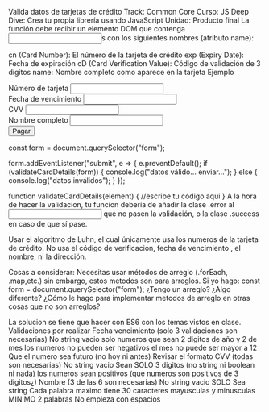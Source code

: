 ﻿Valida datos de tarjetas de crédito
Track: Common Core
Curso: JS Deep Dive: Crea tu propia librería usando JavaScript
Unidad: Producto final
La función debe recibir un elemento DOM que contenga <input>s con los siguientes nombres (atributo name):

cn (Card Number): El número de la tarjeta de crédito
exp (Expiry Date): Fecha de expiración
cD (Card Verification Value): Código de validación de 3 dígitos
name: Nombre completo como aparece en la tarjeta
Ejemplo
<form>
  <div class="form-group">
    <label for="cn">Número de tarjeta</label>
    <input id="cn" name="cn" />
  </div>
  <div class="form-group">
    <label for="exp">Fecha de vencimiento</label>
    <input id="exp" name="exp" />
  </div>
  <div class="form-group">
    <label for="cvv">CVV</label>
    <input id="cvv" name="cvv" />
  </div>
  <div class="form-group">
    <label for="name">Nombre completo</label>
    <input id="name" name="name" />
  </div>
  <input type="submit" value="Pagar" />
</form>
const form = document.querySelector("form");

form.addEventListener("submit", e => {
  e.preventDefault();
  if (validateCardDetails(form)) {
    console.log("datos válido... enviar...");
  } else {
    console.log("datos inválidos");
  }
});

function validateCardDetails(element) {
  //escribe tu código aqui
}
A la hora de hacer la validacion, tu funcion debería de añadir la clase .error al <input> que no pasen la validación, o la clase .success en caso de que sí pase.

Usar el algoritmo de Luhn, el cual únicamente usa los numeros de la tarjeta de crédito. No usa el código de verificacion, fecha de vencimiento , el nombre, ni la dirección.

Cosas a considerar:
Necesitas usar métodos de arreglo (.forEach, .map,etc.) sin embargo, estos metodos son para arreglos. Si yo hago:
const form = document.querySelector("form");
¿Tengo un arreglo? ¿Algo diferente? ¿Cómo le hago para implementar metodos de arreglo en otras cosas que no son arreglos?

La solucion se tiene que hacer con ES6 con los temas vistos en clase.
Validaciones por realizar
Fecha vencimiento (solo 3 validaciones son necesarias)
No string vacio
solo numeros
que sean 2 digitos de año y 2 de mes
los numeros no pueden ser negativos
el mes no puede ser mayor a 12
Que el numero sea futuro (no hoy ni antes)
Revisar el formato
CVV (todas son necesarias)
No string vacio
Sean SOLO 3 digitos (no string ni boolean ni nada)
los numeros sean positivos (que numeros son positivos de 3 digitos¿)
Nombre (3 de las 6 son necesarias)
No string vacio
SOLO Sea string
Cada palabra maximo tiene 30 caracteres
mayusculas y minusculas
MINIMO 2 palabras
No empieza con espacios